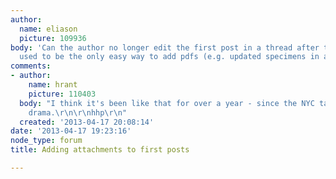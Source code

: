 ```yaml
---
author:
  name: eliason
  picture: 109936
body: 'Can the author no longer edit the first post in a thread after the fact? This
  used to be the only easy way to add pdfs (e.g. updated specimens in a critique thread). '
comments:
- author:
    name: hrant
    picture: 110403
  body: "I think it's been like that for over a year - since the NYC taggers had their
    drama.\r\n\r\nhhp\r\n"
  created: '2013-04-17 20:08:14'
date: '2013-04-17 19:23:16'
node_type: forum
title: Adding attachments to first posts

---
```

